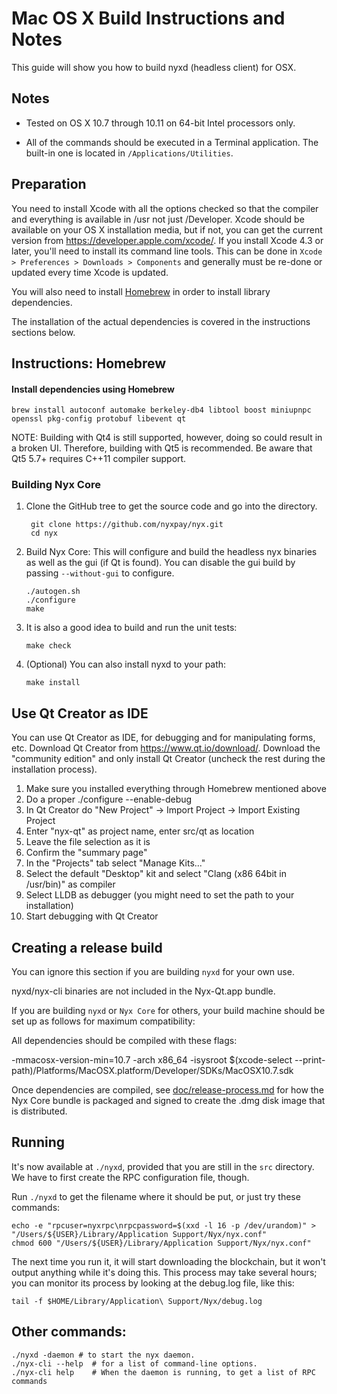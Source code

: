 Mac OS X Build Instructions and Notes
====================================
This guide will show you how to build nyxd (headless client) for OSX.

Notes
-----

* Tested on OS X 10.7 through 10.11 on 64-bit Intel processors only.

* All of the commands should be executed in a Terminal application. The
built-in one is located in `/Applications/Utilities`.

Preparation
-----------

You need to install Xcode with all the options checked so that the compiler
and everything is available in /usr not just /Developer. Xcode should be
available on your OS X installation media, but if not, you can get the
current version from https://developer.apple.com/xcode/. If you install
Xcode 4.3 or later, you'll need to install its command line tools. This can
be done in `Xcode > Preferences > Downloads > Components` and generally must
be re-done or updated every time Xcode is updated.

You will also need to install [Homebrew](http://brew.sh) in order to install library
dependencies.

The installation of the actual dependencies is covered in the instructions
sections below.

Instructions: Homebrew
----------------------

#### Install dependencies using Homebrew

    brew install autoconf automake berkeley-db4 libtool boost miniupnpc openssl pkg-config protobuf libevent qt

NOTE: Building with Qt4 is still supported, however, doing so could result in a broken UI. Therefore, building with Qt5 is recommended. Be aware that Qt5 5.7+ requires C++11 compiler support.

### Building Nyx Core

1. Clone the GitHub tree to get the source code and go into the directory.

        git clone https://github.com/nyxpay/nyx.git
        cd nyx

2.  Build Nyx Core:
    This will configure and build the headless nyx binaries as well as the gui (if Qt is found).
    You can disable the gui build by passing `--without-gui` to configure.

        ./autogen.sh
        ./configure
        make

3.  It is also a good idea to build and run the unit tests:

        make check

4.  (Optional) You can also install nyxd to your path:

        make install

Use Qt Creator as IDE
------------------------
You can use Qt Creator as IDE, for debugging and for manipulating forms, etc.
Download Qt Creator from https://www.qt.io/download/. Download the "community edition" and only install Qt Creator (uncheck the rest during the installation process).

1. Make sure you installed everything through Homebrew mentioned above
2. Do a proper ./configure --enable-debug
3. In Qt Creator do "New Project" -> Import Project -> Import Existing Project
4. Enter "nyx-qt" as project name, enter src/qt as location
5. Leave the file selection as it is
6. Confirm the "summary page"
7. In the "Projects" tab select "Manage Kits..."
8. Select the default "Desktop" kit and select "Clang (x86 64bit in /usr/bin)" as compiler
9. Select LLDB as debugger (you might need to set the path to your installation)
10. Start debugging with Qt Creator

Creating a release build
------------------------
You can ignore this section if you are building `nyxd` for your own use.

nyxd/nyx-cli binaries are not included in the Nyx-Qt.app bundle.

If you are building `nyxd` or `Nyx Core` for others, your build machine should be set up
as follows for maximum compatibility:

All dependencies should be compiled with these flags:

 -mmacosx-version-min=10.7
 -arch x86_64
 -isysroot $(xcode-select --print-path)/Platforms/MacOSX.platform/Developer/SDKs/MacOSX10.7.sdk

Once dependencies are compiled, see [doc/release-process.md](release-process.md) for how the Nyx Core
bundle is packaged and signed to create the .dmg disk image that is distributed.

Running
-------

It's now available at `./nyxd`, provided that you are still in the `src`
directory. We have to first create the RPC configuration file, though.

Run `./nyxd` to get the filename where it should be put, or just try these
commands:

    echo -e "rpcuser=nyxrpc\nrpcpassword=$(xxd -l 16 -p /dev/urandom)" > "/Users/${USER}/Library/Application Support/Nyx/nyx.conf"
    chmod 600 "/Users/${USER}/Library/Application Support/Nyx/nyx.conf"

The next time you run it, it will start downloading the blockchain, but it won't
output anything while it's doing this. This process may take several hours;
you can monitor its process by looking at the debug.log file, like this:

    tail -f $HOME/Library/Application\ Support/Nyx/debug.log

Other commands:
-------

    ./nyxd -daemon # to start the nyx daemon.
    ./nyx-cli --help  # for a list of command-line options.
    ./nyx-cli help    # When the daemon is running, to get a list of RPC commands
